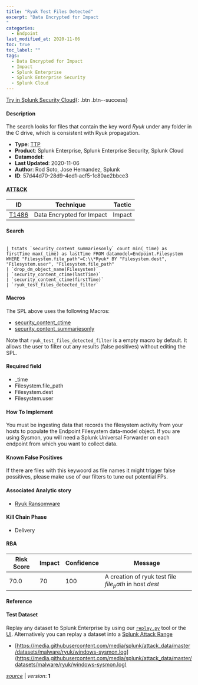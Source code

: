```yaml
---
title: "Ryuk Test Files Detected"
excerpt: "Data Encrypted for Impact
"
categories:
  - Endpoint
last_modified_at: 2020-11-06
toc: true
toc_label: ""
tags:
  - Data Encrypted for Impact
  - Impact
  - Splunk Enterprise
  - Splunk Enterprise Security
  - Splunk Cloud
---
```




[Try in Splunk Security Cloud](https://www.splunk.com/en_us/cyber-security.html){: .btn .btn--success}

#### Description

The search looks for files that contain the key word *Ryuk* under any folder in the C drive, which is consistent with Ryuk propagation.

- **Type**: [TTP](https://github.com/splunk/security_content/wiki/object-Analytic-Types)
- **Product**: Splunk Enterprise, Splunk Enterprise Security, Splunk Cloud
- **Datamodel**: 
- **Last Updated**: 2020-11-06
- **Author**: Rod Soto, Jose Hernandez, Splunk
- **ID**: 57d44d70-28d9-4ed1-acf5-1c80ae2bbce3


#### [ATT&CK](https://attack.mitre.org/)

| ID             | Technique        |  Tactic             |
| -------------- | ---------------- |-------------------- |
| [T1486](https://attack.mitre.org/techniques/T1486/) | Data Encrypted for Impact | Impact |

#### Search

```

| tstats `security_content_summariesonly` count min(_time) as firstTime max(_time) as lastTime FROM datamodel=Endpoint.Filesystem WHERE "Filesystem.file_path"=C:\\*Ryuk* BY "Filesystem.dest", "Filesystem.user", "Filesystem.file_path" 
| `drop_dm_object_name(Filesystem)` 
| `security_content_ctime(lastTime)` 
| `security_content_ctime(firstTime)` 
| `ryuk_test_files_detected_filter`
```

#### Macros
The SPL above uses the following Macros:
* [security_content_ctime](https://github.com/splunk/security_content/blob/develop/macros/security_content_ctime.yml)
* [security_content_summariesonly](https://github.com/splunk/security_content/blob/develop/macros/security_content_summariesonly.yml)

Note that `ryuk_test_files_detected_filter` is a empty macro by default. It allows the user to filter out any results (false positives) without editing the SPL.

#### Required field
* _time
* Filesystem.file_path
* Filesystem.dest
* Filesystem.user


#### How To Implement
You must be ingesting data that records the filesystem activity from your hosts to populate the Endpoint Filesystem data-model object. If you are using Sysmon, you will need a Splunk Universal Forwarder on each endpoint from which you want to collect data.

#### Known False Positives
If there are files with this keywoord as file names it might trigger false possitives, please make use of our filters to tune out potential FPs.

#### Associated Analytic story
* [Ryuk Ransomware](/stories/ryuk_ransomware)


#### Kill Chain Phase
* Delivery



#### RBA

| Risk Score  | Impact      | Confidence   | Message      |
| ----------- | ----------- |--------------|--------------|
| 70.0 | 70 | 100 | A creation of ryuk test file $file_path$ in host $dest$ |




#### Reference


#### Test Dataset
Replay any dataset to Splunk Enterprise by using our [`replay.py`](https://github.com/splunk/attack_data#using-replaypy) tool or the [UI](https://github.com/splunk/attack_data#using-ui).
Alternatively you can replay a dataset into a [Splunk Attack Range](https://github.com/splunk/attack_range#replay-dumps-into-attack-range-splunk-server)


* [https://media.githubusercontent.com/media/splunk/attack_data/master/datasets/malware/ryuk/windows-sysmon.log](https://media.githubusercontent.com/media/splunk/attack_data/master/datasets/malware/ryuk/windows-sysmon.log)



[*source*](https://github.com/splunk/security_content/tree/develop/detections/endpoint/ryuk_test_files_detected.yml) \| *version*: **1**